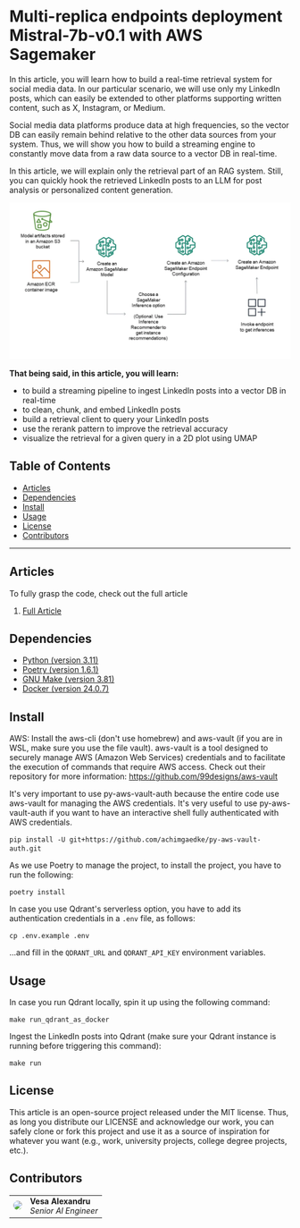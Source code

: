 # Multi-replica endpoints deployment Mistral-7b-v0.1 with AWS Sagemaker

In this article, you will learn how to build a real-time retrieval system for social media data. In our particular scenario, we will use only my LinkedIn posts, which can easily be extended to other platforms supporting written content, such as X, Instagram, or Medium.

Social media data platforms produce data at high frequencies, so the vector DB can easily remain behind relative to the other data sources from your system. Thus, we will show you how to build a streaming engine to constantly move data from a raw data source to a vector DB in real-time.

In this article, we will explain only the retrieval part of an RAG system. Still, you can quickly hook the retrieved LinkedIn posts to an LLM for post analysis or personalized content generation.

![Architecture](./media/sagemaker_architecture.png)

**That being said, in this article, you will learn:**

- to build a streaming pipeline to ingest LinkedIn posts into a vector DB in real-time
- to clean, chunk, and embed LinkedIn posts
- build a retrieval client to query your LinkedIn posts
- use the rerank pattern to improve the retrieval accuracy
- visualize the retrieval for a given query in a 2D plot using UMAP

## Table of Contents

- [Articles](#articles)
- [Dependencies](#dependencies)
- [Install](#install)
- [Usage](#usage)
- [License](#license)
- [Contributors](#contributors)

------

## Articles

To fully grasp the code, check out the full article

1. [Full Article](https://decodingml.substack.com/p/youre-not-digging-deeper-into-concepts)

## Dependencies

- [Python (version 3.11)](https://www.python.org/downloads/)
- [Poetry (version 1.6.1)](https://python-poetry.org/)
- [GNU Make (version 3.81)](https://www.gnu.org/software/make/)
- [Docker (version 24.0.7)](https://www.docker.com/)


## Install

AWS: Install the aws-cli (don't use homebrew) and aws-vault (if you are in WSL, make sure you use the file vault).
aws-vault is a tool designed to securely manage AWS (Amazon Web Services) credentials and to facilitate the execution of commands that require AWS access. 
Check out their repository for more information: https://github.com/99designs/aws-vault

It's very important to use py-aws-vault-auth because the entire code use aws-vault for managing the AWS credentials.
It's very useful to use py-aws-vault-auth if you want to have an interactive shell fully authenticated with AWS credentials.
```shell
pip install -U git+https://github.com/achimgaedke/py-aws-vault-auth.git
```

As we use Poetry to manage the project, to install the project, you have to run the following:
```shell
poetry install
```

In case you use Qdrant's serverless option, you have to add its authentication credentials in a `.env` file, as follows:
```shell
cp .env.example .env
```
...and fill in the `QDRANT_URL` and `QDRANT_API_KEY` environment variables.

## Usage

In case you run Qdrant locally, spin it up using the following command:
```shell
make run_qdrant_as_docker
```

Ingest the LinkedIn posts into Qdrant (make sure your Qdrant instance is running before triggering this command):
```shell
make run
```


## License

This article is an open-source project released under the MIT license. Thus, as long you distribute our LICENSE and acknowledge our work, you can safely clone or fork this project and use it as a source of inspiration for whatever you want (e.g., work, university projects, college degree projects, etc.).

## Contributors

<table>
  <tr>
    <td><a href="https://github.com/alexandruvesa" target="_blank"><img src="https://avatars.githubusercontent.com/u/37544969?s=400&u=7b2961a85bf399d0d28e64c606c11e34556f4574&v=4" width="100" style="border-radius:50%;"/></a></td>
    <td>
      <strong>Vesa Alexandru</strong><br />
      <i>Senior AI Engineer</i>
    </td>
  </tr>
</table>
